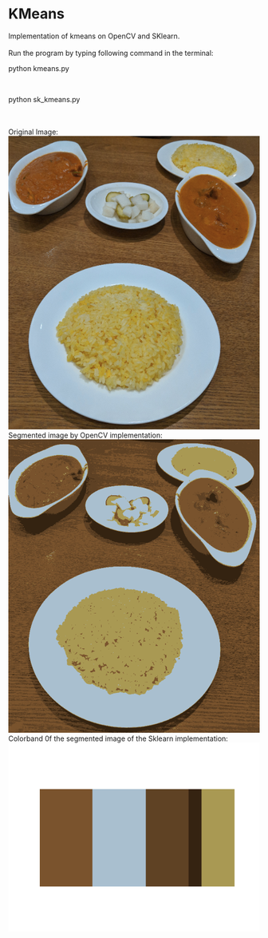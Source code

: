 # KMeans
Implementation of kmeans on OpenCV and SKlearn.
<br/>
<br/>
Run the program by typing following command in the terminal: 
<br/>
<p>python kmeans.py</p>
<br/>
<p>python sk_kmeans.py</p>
<br/>
<br/>
Original Image:
<br/>
<img src="./images/food.png">
<br/>
Segmented image by OpenCV implementation:
<br/>
<img src="./images/segmented_image.png">
<br/>
Colorband  0f the segmented image of the Sklearn implementation:
<br/>
<img src="./images/color_band.png">
